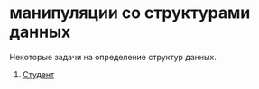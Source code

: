 # манипуляции со структурами данных

Некоторые задачи на определение структур данных.

1. [Студент](./001/readme.md)